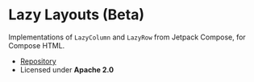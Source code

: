 # Lazy Layouts (Beta)

Implementations of `LazyColumn` and `LazyRow` from Jetpack Compose, for Compose HTML.

<div class="grid cards" markdown>

- [Repository](https://gitlab.com/opensavvy/ui/compose-lazy-html)
- Licensed under **Apache 2.0**

</div>
